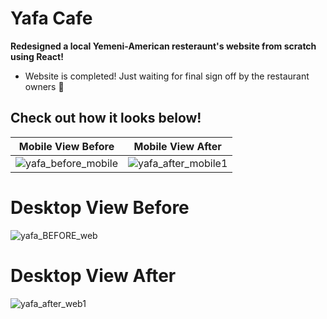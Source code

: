 # Yafa Cafe

**Redesigned a local Yemeni-American resteraunt's website from scratch using React!**

* Website is completed! Just waiting for final sign off by the restaurant owners 🙂 

## Check out how it looks below!

| Mobile View Before | Mobile View After |
| --------------------- | -------------------- |
| ![yafa_before_mobile](https://user-images.githubusercontent.com/24259728/130336795-36b0cb42-bc40-4bda-bcee-22df65fa4051.gif) | ![yafa_after_mobile1](https://user-images.githubusercontent.com/24259728/130336898-19d2e706-265e-4928-b0bd-b20531c9a6fa.gif) |

# Desktop View Before

![yafa_BEFORE_web](https://user-images.githubusercontent.com/24259728/130337268-d6654ce9-fac0-49f5-8c5f-575f4bb078d7.gif)

# Desktop View After

![yafa_after_web1](https://user-images.githubusercontent.com/24259728/130337272-589486e9-1817-4748-97e7-ac1afbaf8205.gif)
